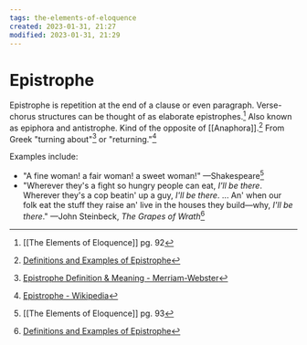 ```yaml
---
tags: the-elements-of-eloquence 
created: 2023-01-31, 21:27
modified: 2023-01-31, 21:29
---
```


# Epistrophe
Epistrophe is repetition at the end of a clause or even paragraph. Verse-chorus structures can be thought of as elaborate epistrophes.[^1] Also known as epiphora and antistrophe. Kind of the opposite of [[Anaphora]].[^2] From Greek "turning about"[^3] or "returning."[^4]

Examples include:
- "A fine woman! a fair woman! a sweet woman!" —Shakespeare[^5]
- "Wherever they's a fight so hungry people can eat, _I'll be there_. Wherever they's a cop beatin' up a guy, _I'll be there_. ... An' when our folk eat the stuff they raise an' live in the houses they build—why, _I'll be there_." —John Steinbeck, *The Grapes of Wrath*[^2]

[^1]: [[The Elements of Eloquence]] pg. 92
[^2]: [Definitions and Examples of Epistrophe](https://www.thoughtco.com/epistrophe-rhetoric-term-1690666)
[^3]: [Epistrophe Definition & Meaning - Merriam-Webster](https://www.merriam-webster.com/dictionary/epistrophe)
[^4]: [Epistrophe - Wikipedia](https://en.wikipedia.org/wiki/Epistrophe)
[^5]: [[The Elements of Eloquence]] pg. 93